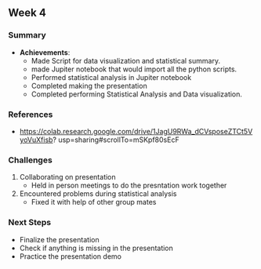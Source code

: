 ## Week 4

### Summary

- **Achievements**:
  - Made Script for data visualization and statistical summary.
  - made Jupiter notebook that would import all the python scripts.
  - Performed statistical analysis in Jupiter notebook
  - Completed making the presentation
  - Completed performing Statistical Analysis and Data visualization.

### References

- https://colab.research.google.com/drive/1JagU9RWa_dCVsposeZTCt5VyoVuXfisb?
 usp=sharing#scrollTo=mSKpf80sEcF

### Challenges

1. Collaborating on presentation  
	- Held in person meetings to do the presntation work together
2. Encountered problems during statistical analysis
     - Fixed it with help of other group mates 

### Next Steps

- Finalize the presentation 
- Check if anything is missing in the presentation 
- Practice the presentation demo 
